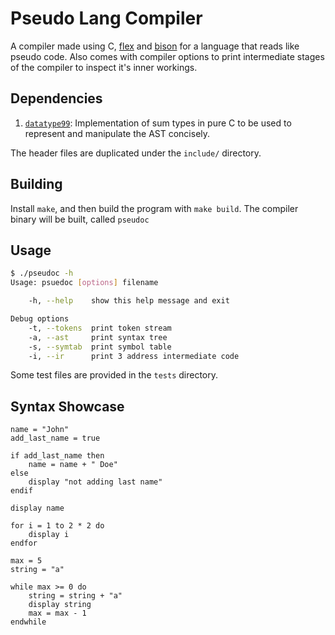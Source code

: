 # Pseudo Lang Compiler

A compiler made using C, [flex] and [bison] for a language that reads like pseudo code.
Also comes with compiler options to print intermediate stages of the compiler to inspect it's inner workings.

[flex]: https://github.com/westes/flex
[bison]: https://www.gnu.org/software/bison/

## Dependencies

1. [`datatype99`]: Implementation of sum types in pure C to be used to represent and manipulate
the AST concisely.

The header files are duplicated under the `include/` directory.

[`datatype99`]: https://github.com/Hirrolot/datatype99
[`cvector`]: https://github.com/eteran/c-vector/

## Building

Install `make`, and then build the program with `make build`. The compiler binary will be built, called `pseudoc`

## Usage

```bash
$ ./pseudoc -h
Usage: psuedoc [options] filename

    -h, --help    show this help message and exit

Debug options
    -t, --tokens  print token stream
    -a, --ast     print syntax tree
    -s, --symtab  print symbol table
    -i, --ir      print 3 address intermediate code

```

Some test files are provided in the `tests` directory.

## Syntax Showcase

```
name = "John"
add_last_name = true

if add_last_name then
	name = name + " Doe"
else
	display "not adding last name"
endif

display name

for i = 1 to 2 * 2 do
	display i
endfor

max = 5
string = "a"

while max >= 0 do
	string = string + "a"
	display string
	max = max - 1
endwhile
```